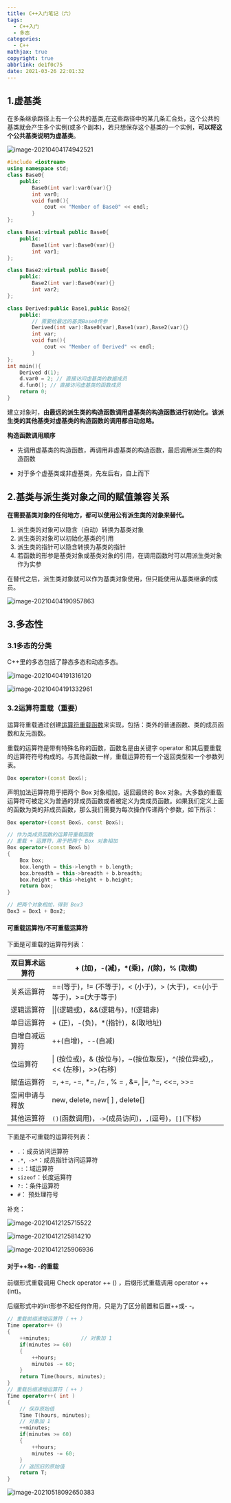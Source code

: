 ```yaml
---
title: C++入门笔记（六）
tags:
  - C++入门
  - 多态
categories:
  - C++
mathjax: true
copyright: true
abbrlink: de1f0c75
date: 2021-03-26 22:01:32
---
```


## 1.虚基类

在多条继承路径上有一个公共的基类,在这些路径中的某几条汇合处，这个公共的基类就会产生多个实例(或多个副本)，若只想保存这个基类的一个实例，**可以将这个公共基类说明为虚基类**。

<!--more-->

![image-20210404174942521](https://gitee.com/grant1499/blog-pic/raw/master/img/202110232018609.png)

```c++
#include <iostream>
using namespace std;
class Base0{
    public:
        Base0(int var):var0(var){}
        int var0;
        void fun0(){
            cout << "Member of Base0" << endl;
        }
};

class Base1:virtual public Base0{
    public:
        Base1(int var):Base0(var){}
        int var1;
};

class Base2:virtual public Base0{
    public:
        Base2(int var):Base0(var){}
        int var2;
};

class Derived:public Base1,public Base2{
    public:
        // 需要给最远的基类Base0传参
        Derived(int var):Base0(var),Base1(var),Base2(var){}
        int var;
        void fun(){
            cout << "Member of Derived" << endl;
        }
};
int main(){
    Derived d(1);
    d.var0 = 2; // 直接访问虚基类的数据成员
    d.fun0(); // 直接访问虚基类的函数成员
    return 0;
}
```

建立对象时，**由最远的派生类的构造函数调用虚基类的构造函数进行初始化。该派生类的其他基类对虚基类的构造函数的调用都自动忽略。**

**构造函数调用顺序**

- 先调用虚基类的构造函数，再调用非虚基类的构造函数，最后调用派生类的构造函数

- 对于多个虚基类或非虚基类，先左后右，自上而下

## 2.基类与派生类对象之间的赋值兼容关系

**在需要基类对象的任何地方，都可以使用公有派生类的对象来替代。**

1. 派生类的对象可以隐含（自动）转换为基类对象
2. 派生类的对象可以初始化基类的引用
3. 派生类的指针可以隐含转换为基类的指针
4. 若函数的形参是基类对象或基类对象的引用，在调用函数时可以用派生类对象作为实参

在替代之后，派生类对象就可以作为基类对象使用，但只能使用从基类继承的成员。

![image-20210404190957863](https://gitee.com/grant1499/blog-pic/raw/master/img/202110232018693.png)

## 3.多态性

### 3.1多态的分类

C++里的多态包括了静态多态和动态多态。

![image-20210404191316120](https://gitee.com/grant1499/blog-pic/raw/master/img/202110232018587.png)

![image-20210404191332961](https://gitee.com/grant1499/blog-pic/raw/master/img/202110232018557.png)

### 3.2运算符重载（重要）

运算符重载通过创建<u>运算符重载函数</u>来实现，包括：类外的普通函数、类的成员函数和友元函数。

重载的运算符是带有特殊名称的函数，函数名是由关键字 operator 和其后要重载的运算符符号构成的。与其他函数一样，重载运算符有一个返回类型和一个参数列表。

```C++
Box operator+(const Box&);
```

声明加法运算符用于把两个 Box 对象相加，返回最终的 Box 对象。大多数的重载运算符可被定义为普通的非成员函数或者被定义为类成员函数。如果我们定义上面的函数为类的非成员函数，那么我们需要为每次操作传递两个参数，如下所示：

```C++
Box operator+(const Box&, const Box&);
```

```C++
// 作为类成员函数的运算符重载函数
// 重载 + 运算符，用于把两个 Box 对象相加
Box operator+(const Box& b)
{
    Box box;
    box.length = this->length + b.length;
    box.breadth = this->breadth + b.breadth;
    box.height = this->height + b.height;
    return box;
}

// 把两个对象相加，得到 Box3
Box3 = Box1 + Box2;
```

#### 可重载运算符/不可重载运算符

下面是可重载的运算符列表：

| 双目算术运算符 | + (加)，-(减)，*(乘)，/(除)，% (取模)                        |
| -------------- | ------------------------------------------------------------ |
| 关系运算符     | ==(等于)，!= (不等于)，< (小于)，> (大于)，<=(小于等于)，>=(大于等于) |
| 逻辑运算符     | \|\|(逻辑或)，&&(逻辑与)，!(逻辑非)                          |
| 单目运算符     | + (正)，-(负)，*(指针)，&(取地址)                            |
| 自增自减运算符 | ++(自增)，--(自减)                                           |
| 位运算符       | \| (按位或)，& (按位与)，~(按位取反)，^(按位异或),，<< (左移)，>>(右移) |
| 赋值运算符     | =, +=, -=, *=, /= , % = , &=, \|=, ^=, <<=, >>=              |
| 空间申请与释放 | new, delete, new[ ] , delete[]                               |
| 其他运算符     | `()`(函数调用)，`->`(成员访问)，`,`(逗号)，`[]`(下标)        |

下面是不可重载的运算符列表：

- `.`：成员访问运算符
- `.*`,` ->*`：成员指针访问运算符
- `::`：域运算符
- `sizeof`：长度运算符
- `?:`：条件运算符
- `#`： 预处理符号

补充：

![image-20210412125715522](https://gitee.com/grant1499/blog-pic/raw/master/img/202110232019971.png)

![image-20210412125814210](https://gitee.com/grant1499/blog-pic/raw/master/img/202110232019804.png)

![image-20210412125906936](https://gitee.com/grant1499/blog-pic/raw/master/img/202110232019942.png)

#### 对于++和- -的重载

前缀形式重载调用 Check operator ++ () ，后缀形式重载调用 operator ++ (int)。

后缀形式中的int形参不起任何作用，只是为了区分前置和后置++或- -。

```C++
// 重载前缀递增运算符（ ++ ）
Time operator++ ()  
{
    ++minutes;          // 对象加 1
    if(minutes >= 60)  
    {
        ++hours;
        minutes -= 60;
    }
    return Time(hours, minutes);
}
// 重载后缀递增运算符（ ++ ）
Time operator++( int )         
{
    // 保存原始值
    Time T(hours, minutes);
    // 对象加 1
    ++minutes;                    
    if(minutes >= 60)
    {
        ++hours;
        minutes -= 60;
    }
    // 返回旧的原始值
    return T; 
}
```

![image-20210518092650383](https://gitee.com/grant1499/blog-pic/raw/master/img/202110232019560.png)